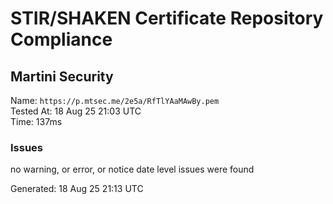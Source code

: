 # STIR/SHAKEN Certificate Repository Compliance

## Martini Security

Name: `https://p.mtsec.me/2e5a/RfTlYAaMAwBy.pem`\
Tested At: 18 Aug 25 21:03 UTC\
Time: 137ms

### Issues

no warning, or error, or notice date level issues were found

Generated: 18 Aug 25 21:13 UTC